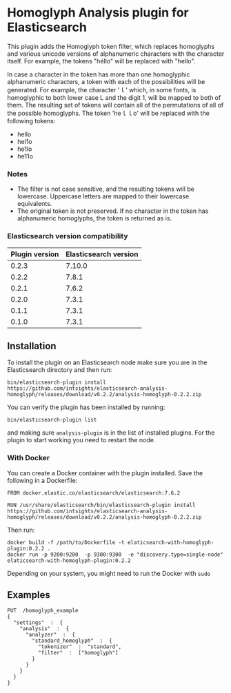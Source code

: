 # Homoglyph Analysis plugin for Elasticsearch

This plugin adds the Homoglyph token filter, which replaces homoglyphs and various unicode versions of alphanumeric characters with the character itself.
For example, the tokens "héllo" will be replaced with "hello".

In case a character in the token has more than one homoglyphic alphanumeric characters, a token with each of the possibilities will be generated.
For example, the character 'ｌ' which, in some fonts, is homoglyphic to both lower case L and the digit 1, will be mapped to both of them.
The resulting set of tokens will contain all of the permutations of all of the possible homoglyphs.
The token 'heｌｌo' will be replaced with the following tokens:
* hello
* hel1o
* he1lo
* he11o

### Notes
* The filter is not case sensitive, and the resulting tokens will be lowercase. Uppercase letters are mapped to their lowercase equivalents.
* The original token is not preserved. If no character in the token has alphanumeric homoglyphs, the token is returned as is.

### Elasticsearch version compatibility
| Plugin version   | Elasticsearch version |
|------------------|-----------------------|
| 0.2.3            | 7.10.0                |
| 0.2.2            | 7.8.1                 |
| 0.2.1            | 7.6.2                 |
| 0.2.0            | 7.3.1                 |
| 0.1.1            | 7.3.1                 |
| 0.1.0            | 7.3.1                 |

## Installation
To install the plugin on an Elasticsearch node make sure you are in the Elasticsearch directory and then run:
```
bin/elasticsearch-plugin install https://github.com/intsights/elasticsearch-analysis-homoglyph/releases/download/v0.2.2/analysis-homoglyph-0.2.2.zip
```

You can verify the plugin has been installed by running:
```
bin/elasticsearch-plugin list
```
and making sure `analysis-plugin` is in the list of installed plugins.
For the plugin to start working you need to restart the node.

### With Docker
You can create a Docker container with the plugin installed. 
Save the following in a Dockerfile:
```
FROM docker.elastic.co/elasticsearch/elasticsearch:7.6.2

RUN /usr/share/elasticsearch/bin/elasticsearch-plugin install https://github.com/intsights/elasticsearch-analysis-homoglyph/releases/download/v0.2.2/analysis-homoglyph-0.2.2.zip
```
Then run:
```
docker build -f /path/to/Dockerfile -t elaticsearch-with-homoglyph-plugin:0.2.2 .
docker run -p 9200:9200  -p 9300:9300  -e "discovery.type=single-node" elaticsearch-with-homoglyph-plugin:0.2.2
```
Depending on your system, you might need to run the Docker with `sudo`

## Examples
```
PUT  /homoglyph_example
{
  "settings"  :  {
    "analysis"  :  {
      "analyzer"  :  {
        "standard_homoglyph"  :  {
          "tokenizer"  :  "standard",
          "filter"  :  ["homoglyph"]
        }
      }
    }
  }
}
```

